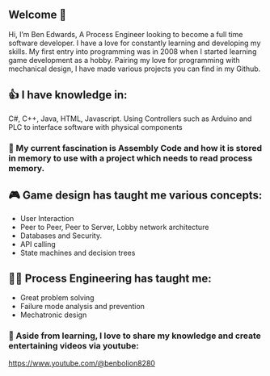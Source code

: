 ## Welcome 👋

Hi, I’m Ben Edwards, A Process Engineer looking to become a full time software developer.
I have a love for constantly learning and developing my skills.
My first entry into programming was in 2008 when I started learning game development as a hobby.
Pairing my love for programming with mechanical design, I have made various projects you can find in my Github.

## 👍 I have knowledge in:
C#, C++, Java, HTML, Javascript.
Using Controllers such as Arduino and PLC to interface software with physical components

### 🤔 My current fascination is Assembly Code and how it is stored in memory to use with a project which needs to read process memory.

## 🎮 Game design has taught me various concepts:
 - User Interaction
 - Peer to Peer, Peer to Server, Lobby network architecture
 - Databases and Security.
 - API calling
 - State machines and decision trees

## 👨‍🔧 Process Engineering has taught me:
 - Great problem solving
 - Failure mode analysis and prevention
 - Mechatronic design

### 🧠 Aside from learning, I love to share my knowledge and create entertaining videos via youtube:
https://www.youtube.com/@benbolion8280
